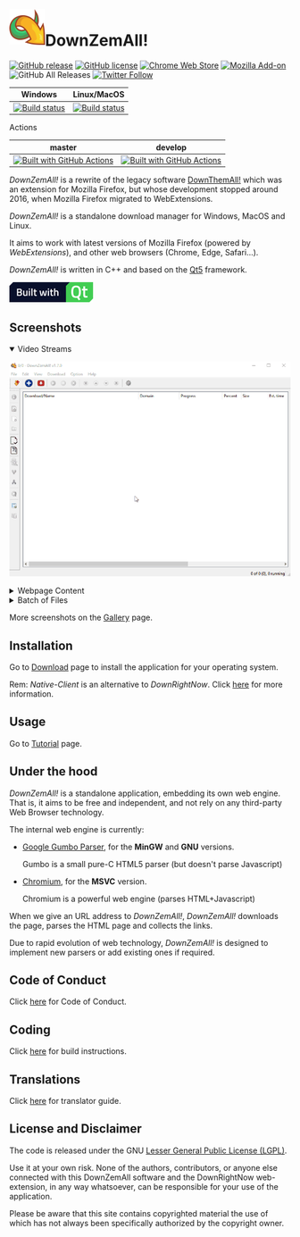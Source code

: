 <img align="left" src="./src/resources/logo/icon64.png">

# DownZemAll!

[![GitHub release](https://img.shields.io/github/v/release/setvisible/downzemall.svg)](../../releases/latest)
[![GitHub license](https://img.shields.io/github/license/setvisible/downzemall.svg)](LICENSE) 
[![Chrome Web Store](https://img.shields.io/chrome-web-store/users/modofbhnhlagjmejdbalnijgncppjeio?label=users&logo=google)](https://chrome.google.com/webstore/detail/down-right-now/modofbhnhlagjmejdbalnijgncppjeio "Google Chrome Add-on")
[![Mozilla Add-on](https://img.shields.io/amo/users/down-right-now?label=users&logo=mozilla)](https://addons.mozilla.org/firefox/addon/down-right-now/ "Mozilla Firefox Add-on")
![GitHub All Releases](https://img.shields.io/github/downloads/setvisible/DownZemAll/total)
[![Twitter Follow](https://img.shields.io/twitter/follow/downzemall?label=Follow)](https://twitter.com/downzemall)


| Windows | Linux/MacOS |
|---------|-----------|
| [![Build status](https://ci.appveyor.com/api/projects/status/github/setvisible/downzemall?branch=master&svg=true)](https://ci.appveyor.com/project/setvisible/downzemall) | [![Build status](https://api.travis-ci.com/setvisible/downzemall.svg?branch=master)](https://app.travis-ci.com/github/setvisible/downzemall) |


Actions

| master | develop |
|---------|-----------|
| [![Built with GitHub Actions](https://github.com/setvisible/downzemall/actions/workflows/deploy.yml/badge.svg?branch=master)](https://github.com/setvisible/DownZemAll/actions "Go to GitHub Actions") | [![Built with GitHub Actions](https://github.com/setvisible/downzemall/actions/workflows/deploy.yml/badge.svg?branch=develop)](https://github.com/setvisible/DownZemAll/actions "Go to GitHub Actions") |


*DownZemAll!* is a rewrite of the legacy software [DownThemAll!](https://en.wikipedia.org/wiki/DownThemAll! "https://en.wikipedia.org/wiki/DownThemAll!") which was an extension for Mozilla Firefox, but whose development stopped around 2016, when Mozilla Firefox migrated to WebExtensions.

*DownZemAll!* is a standalone download manager for Windows, MacOS and Linux. 

It aims to work with latest versions of Mozilla Firefox (powered by *WebExtensions*), and other web browsers (Chrome, Edge, Safari...). 

*DownZemAll!* is written in C++ and based on the [Qt5](https://www.qt.io/ "https://www.qt.io/") framework.

[![Built with Qt](./screenshots/built_with_qt.png)](https://www.qt.io/ "Go to Qt official site - www.qt.io")


## Screenshots

<details open="">
<summary>Video Streams</summary>

![Video Download](./screenshots/anim_youtube.gif)

</details>
<details>
<summary>Webpage Content</summary>

![WebPage](./screenshots/anim_01.gif)

</details>
<details>
<summary>Batch of Files</summary>

![Batch](./screenshots/anim_02.gif)

</details>

More screenshots on the [Gallery](https://setvisible.github.io/DownZemAll/category/screenshots.html "Go to Screenshots page") page.


## Installation

Go to [Download](https://setvisible.github.io/DownZemAll/category/download.html) page to install the application for your operating system.

Rem: *Native-Client* is an alternative to *DownRightNow*. Click [here](NativeClient.md "NativeClient.md") for more information.


## Usage

Go to [Tutorial](https://setvisible.github.io/DownZemAll/category/tutorial.html) page.

## Under the hood

*DownZemAll!* is a standalone application, embedding its own web engine. That is, it aims to be free and independent, and not rely on any third-party Web Browser technology.

The internal web engine is currently:

* [Google Gumbo Parser](https://github.com/google/gumbo-parser "https://github.com/google/gumbo-parser"), for the **MinGW** and **GNU** versions. 

     Gumbo is a small pure-C HTML5 parser (but doesn't parse Javascript)

* [Chromium](https://fr.wikipedia.org/wiki/Chromium "https://fr.wikipedia.org/wiki/Chromium"), for the **MSVC** version.

     Chromium is a powerful web engine (parses HTML+Javascript)

When we give an URL address to *DownZemAll!*, *DownZemAll!* downloads the page, parses the HTML page and collects the links.

Due to rapid evolution of web technology, *DownZemAll!* is designed to implement new parsers or add existing ones if required.


## Code of Conduct

Click [here](CODE_OF_CONDUCT.md "CODE_OF_CONDUCT.md") for Code of Conduct.


## Coding

Click [here](CONTRIBUTING.md "CONTRIBUTING.md") for build instructions.


## Translations

Click [here](TRANSLATORS.md "TRANSLATORS.md") for translator guide.


## License and Disclaimer

The code is released under the GNU [Lesser General Public License (LGPL)](LICENSE "LICENSE").

Use it at your own risk. None of the authors, contributors, or anyone else connected with this DownZemAll software and the DownRightNow web-extension, in any way whatsoever, can be responsible for your use of the application. 

Please be aware that this site contains copyrighted material the use of which has not always been specifically authorized by the copyright owner.
